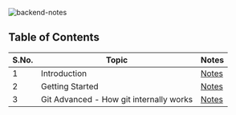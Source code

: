 ![backend-notes](https://socialify.git.ci/thatbeautifuldream/backend-notes/image?name=1&owner=1&pattern=Circuit%20Board&theme=Dark)

## Table of Contents

| S.No. | Topic | Notes |
| --- | --- | --- |
| 1 | Introduction | [Notes](./002_git_github/git_github_lec_notes_001.pdf) |
| 2 | Getting Started| [Notes](./002_git_github/git_github_lec_notes_002.pdf) |
| 3 | Git Advanced - How git internally works | [Notes](./002_git_github/git_github_lec_notes_003.pdf) |